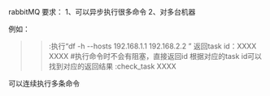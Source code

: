 rabbitMQ
要求：
1、可以异步执行很多命令
2、对多台机器

例如：
>>:执行“df -h --hosts 192.168.1.1 192.168.2.2 ”
   返回task id：XXXX  XXXX     #执行命令时不会有阻塞，直接返回id
根据对应的task id可以找到对应的返回结果
>>:check_task XXXX

可以连续执行多条命令

